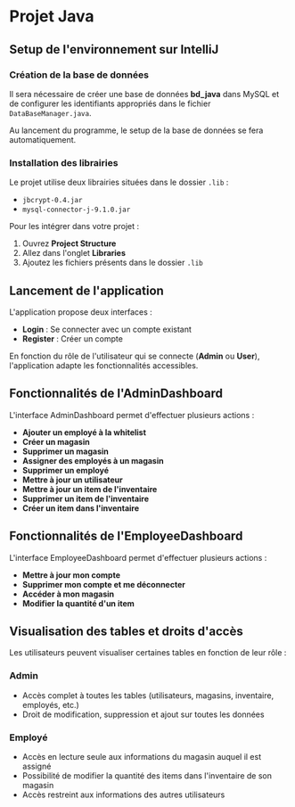 # Projet Java

## Setup de l'environnement sur IntelliJ

### Création de la base de données
Il sera nécessaire de créer une base de données **bd_java** dans MySQL et de configurer les identifiants appropriés dans le fichier `DataBaseManager.java`.

Au lancement du programme, le setup de la base de données se fera automatiquement.

### Installation des librairies
Le projet utilise deux librairies situées dans le dossier `.lib` :
- `jbcrypt-0.4.jar`
- `mysql-connector-j-9.1.0.jar`

Pour les intégrer dans votre projet :
1. Ouvrez **Project Structure**
2. Allez dans l'onglet **Libraries**
3. Ajoutez les fichiers présents dans le dossier `.lib`

## Lancement de l'application
L'application propose deux interfaces :
- **Login** : Se connecter avec un compte existant
- **Register** : Créer un compte

En fonction du rôle de l'utilisateur qui se connecte (**Admin** ou **User**), l'application adapte les fonctionnalités accessibles.

## Fonctionnalités de l'AdminDashboard
L'interface AdminDashboard permet d'effectuer plusieurs actions :
- **Ajouter un employé à la whitelist**
- **Créer un magasin**
- **Supprimer un magasin**
- **Assigner des employés à un magasin**
- **Supprimer un employé**
- **Mettre à jour un utilisateur**
- **Mettre à jour un item de l'inventaire**
- **Supprimer un item de l'inventaire**
- **Créer un item dans l'inventaire**

## Fonctionnalités de l'EmployeeDashboard
L'interface EmployeeDashboard permet d'effectuer plusieurs actions :
- **Mettre à jour mon compte**
- **Supprimer mon compte et me déconnecter**
- **Accéder à mon magasin**
- **Modifier la quantité d'un item**

## Visualisation des tables et droits d'accès
Les utilisateurs peuvent visualiser certaines tables en fonction de leur rôle :

### Admin
- Accès complet à toutes les tables (utilisateurs, magasins, inventaire, employés, etc.)
- Droit de modification, suppression et ajout sur toutes les données

### Employé
- Accès en lecture seule aux informations du magasin auquel il est assigné
- Possibilité de modifier la quantité des items dans l'inventaire de son magasin
- Accès restreint aux informations des autres utilisateurs

